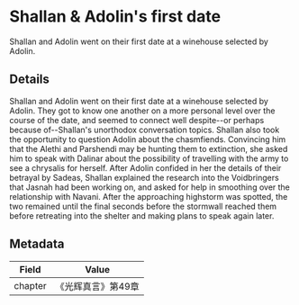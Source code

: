 # Shallan & Adolin's first date
Shallan and Adolin went on their first date at a winehouse selected by Adolin.

## Details
Shallan and Adolin went on their first date at a winehouse selected by Adolin. They got to know one another on a more personal level over the course of the date, and seemed to connect well despite--or perhaps because of--Shallan's unorthodox conversation topics. Shallan also took the opportunity to question Adolin about the chasmfiends. Convincing him that the Alethi and Parshendi may be hunting them to extinction, she asked him to speak with Dalinar about the possibility of travelling with the army to see a chrysalis for herself. After Adolin confided in her the details of their betrayal by Sadeas, Shallan explained the research into the Voidbringers that Jasnah had been working on, and asked for help in smoothing over the relationship with Navani. After the approaching highstorm was spotted, the two remained until the final seconds before the stormwall reached them before retreating into the shelter and making plans to speak again later.

## Metadata
| Field | Value |
| ----- | ----- |
| chapter | 《光辉真言》第49章 |
